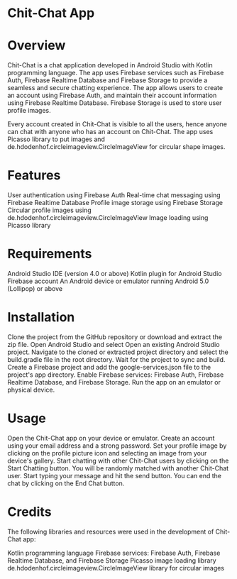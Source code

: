 # Chit-Chat App
# Overview
Chit-Chat is a chat application developed in Android Studio with Kotlin programming language. The app uses Firebase services such as Firebase Auth, Firebase Realtime Database and Firebase Storage to provide a seamless and secure chatting experience. The app allows users to create an account using Firebase Auth, and maintain their account information using Firebase Realtime Database. Firebase Storage is used to store user profile images.

Every account created in Chit-Chat is visible to all the users, hence anyone can chat with anyone who has an account on Chit-Chat. The app uses Picasso library to put images and de.hdodenhof.circleimageview.CircleImageView for circular shape images.

# Features
User authentication using Firebase Auth
Real-time chat messaging using Firebase Realtime Database
Profile image storage using Firebase Storage
Circular profile images using de.hdodenhof.circleimageview.CircleImageView
Image loading using Picasso library
# Requirements
Android Studio IDE (version 4.0 or above)
Kotlin plugin for Android Studio
Firebase account
An Android device or emulator running Android 5.0 (Lollipop) or above
# Installation
Clone the project from the GitHub repository or download and extract the zip file.
Open Android Studio and select Open an existing Android Studio project.
Navigate to the cloned or extracted project directory and select the build.gradle file in the root directory.
Wait for the project to sync and build.
Create a Firebase project and add the google-services.json file to the project's app directory.
Enable Firebase services: Firebase Auth, Firebase Realtime Database, and Firebase Storage.
Run the app on an emulator or physical device.
# Usage
Open the Chit-Chat app on your device or emulator.
Create an account using your email address and a strong password.
Set your profile image by clicking on the profile picture icon and selecting an image from your device's gallery.
Start chatting with other Chit-Chat users by clicking on the Start Chatting button.
You will be randomly matched with another Chit-Chat user. Start typing your message and hit the send button.
You can end the chat by clicking on the End Chat button.
# Credits
The following libraries and resources were used in the development of Chit-Chat app:

Kotlin programming language
Firebase services: Firebase Auth, Firebase Realtime Database, and Firebase Storage
Picasso image loading library
de.hdodenhof.circleimageview.CircleImageView library for circular images

